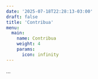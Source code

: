 ```yaml
---
date: '2025-07-18T22:28:13-03:00'
draft: false
title: 'Contribua'
menu:
  main:
    name: Contribua
    weight: 4
    params:
      icon: infinity
---
```


...